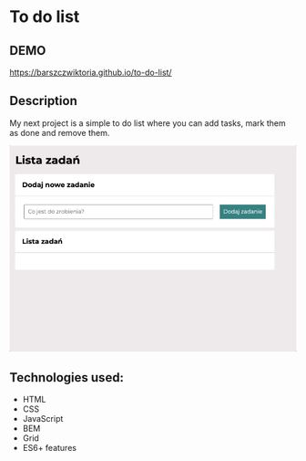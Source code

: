 # To do list

## DEMO
https://barszczwiktoria.github.io/to-do-list/

## Description
My next project is a simple to do list where you can add tasks, mark them as done and remove them. 

![gif](images/Todolist.gif)


## Technologies used:
- HTML
- CSS
- JavaScript
- BEM
- Grid
- ES6+ features


